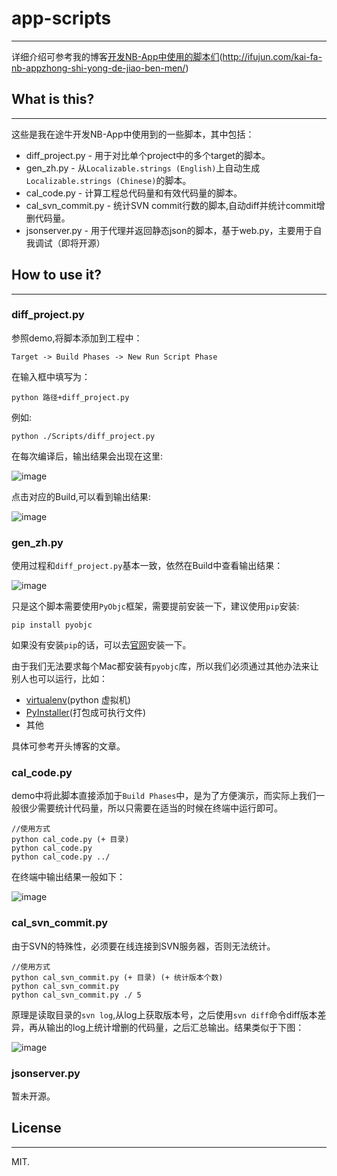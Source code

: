 # app-scripts
---- 

详细介绍可参考我的博客[开发NB-App中使用的脚本们](#)(http://ifujun.com/kai-fa-nb-appzhong-shi-yong-de-jiao-ben-men/)

## What is this?
---- 
这些是我在途牛开发NB-App中使用到的一些脚本，其中包括：

- diff\_project.py - 用于对比单个project中的多个target的脚本。
- gen\_zh.py - 从`Localizable.strings (English)`上自动生成`Localizable.strings (Chinese)`的脚本。
- cal\_code.py - 计算工程总代码量和有效代码量的脚本。
- cal\_svn\_commit.py - 统计SVN commit行数的脚本,自动diff并统计commit增删代码量。
- jsonserver.py - 用于代理并返回静态json的脚本，基于web.py，主要用于自我调试（即将开源）

## How to use it?
---- 
### diff\_project.py

参照demo,将脚本添加到工程中：

	Target -> Build Phases -> New Run Script Phase

在输入框中填写为：

	python 路径+diff_project.py

例如:

	python ./Scripts/diff_project.py

在每次编译后，输出结果会出现在这里:

![image](http://7i7i81.com1.z0.glb.clouddn.com/blogimage_script_diff_location.png)

点击对应的Build,可以看到输出结果:

![image](http://7i7i81.com1.z0.glb.clouddn.com/blogimage_script_diff_result.png)

### gen\_zh.py

使用过程和`diff_project.py`基本一致，依然在Build中查看输出结果：

![image](http://7i7i81.com1.z0.glb.clouddn.com/blogimage_script_gen_zh.png)


只是这个脚本需要使用`PyObjc`框架，需要提前安装一下，建议使用`pip`安装:

	pip install pyobjc
	
如果没有安装`pip`的话，可以去[官网](https://pip.pypa.io/en/stable/)安装一下。

由于我们无法要求每个Mac都安装有`pyobjc`库，所以我们必须通过其他办法来让别人也可以运行，比如：

- [virtualenv](https://github.com/pypa/virtualenv)(python 虚拟机)
- [PyInstaller](https://github.com/pyinstaller/pyinstaller)(打包成可执行文件)
- 其他

具体可参考开头博客的文章。

### cal\_code.py

demo中将此脚本直接添加于`Build Phases`中，是为了方便演示，而实际上我们一般很少需要统计代码量，所以只需要在适当的时候在终端中运行即可。

	//使用方式
	python cal_code.py (+ 目录)
	python cal_code.py 
	python cal_code.py ../
	
在终端中输出结果一般如下：

![image](http://7i7i81.com1.z0.glb.clouddn.com/blogimage_script_code.png)


### cal\_svn\_commit.py  

由于SVN的特殊性，必须要在线连接到SVN服务器，否则无法统计。

    //使用方式
    python cal_svn_commit.py (+ 目录) (+ 统计版本个数)
    python cal_svn_commit.py
    python cal_svn_commit.py ./ 5

原理是读取目录的`svn log`,从log上获取版本号，之后使用`svn diff`命令diff版本差异，再从输出的log上统计增删的代码量，之后汇总输出。结果类似于下图：

![image](http://7i7i81.com1.z0.glb.clouddn.com/blogimage_script_5.png)

### jsonserver.py

暂未开源。

## License
---- 
MIT.